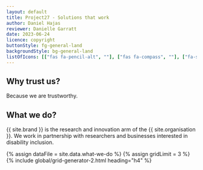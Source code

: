 ```yaml
---
layout: default
title: Project27 - Solutions that work
author: Daniel Hajas
reviewer: Danielle Garratt
date: 2023-06-24
licence: copyright
buttonStyle: fg-general-land
backgroundStyle: bg-general-land
listOfIcons: [["fas fa-pencil-alt", ""], ["fas fa-compass", ""], ["fa-solid fa-handshake", ""], ["fa-solid fa-person-chalkboard", ""]]
---
```


## Why trust us?

Because we are trustworthy.

## What we do?

{{ site.brand }} is the research and innovation arm of the {{ site.organisation }}.
We work in partnership with researchers and businesses interested in disability inclusion.

{% assign dataFile = site.data.what-we-do %}
{% assign gridLimit = 3 %}
{% include global/grid-generator-2.html heading="h4" %}